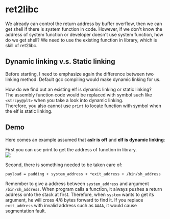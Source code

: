 # ret2libc
We already can control the return address by buffer overflow, then we can get shell if there is system function in code. However, if we don't know the address of system function or developer doesn't use system function, how do we get shell? We need to use the existing function in library, which is skill of ret2libc.

## Dynamic linking v.s. Static linking
Before starting, I need to emphasize again the difference between two linking method. Default gcc compiling would make dynamic linking for us.  
  
How do we find out an existing elf is dynamic linking or static linking?  
The assembly function code would be replaced with symbol such like `<strcpy@plt>` when you take a look into dynamic linking.  
Therefore, you also cannot use `print` to locate function with symbol when the elf is static linking.  

## Demo
Here comes an example assumed that **aslr is off** and **elf is dynamic linking**:  
  
First you can use print to get the address of function in library.  
![](https://farm2.staticflickr.com/1935/44023365595_41a9945008_b.jpg)  

Second, there is something needed to be taken care of:  
```
payload = padding + system_address + *exit_address + /bin/sh_address
```
Remember to give a address between `system_address` and argument `/bin/sh_address`. When program calls a function, it always pushes a return address onto the stack at first. Therefore, when `system` wants to get its argument, he will cross 4/8 bytes forward to find it. If you replace `exit_address` with invalid address such as `AAAA`, it would cause segmentation fault. 

